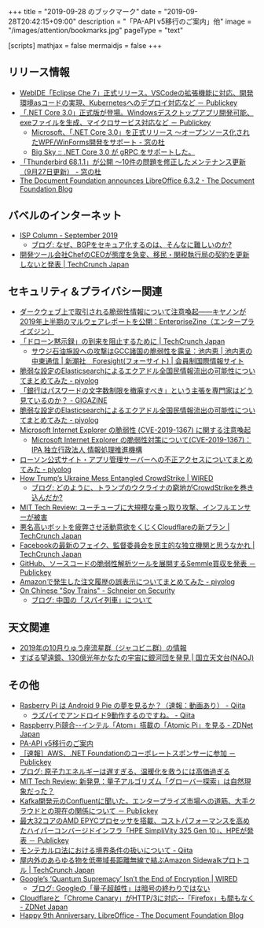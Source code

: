 +++
title = "2019-09-28 のブックマーク"
date =  "2019-09-28T20:42:15+09:00"
description = "「PA-API v5移行のご案内」他"
image = "/images/attention/bookmarks.jpg"
pageType = "text"

[scripts]
  mathjax = false
  mermaidjs = false
+++

## リリース情報

- [WebIDE「Eclipse Che 7」正式リリース。VSCodeの拡張機能に対応、開発環境asコードの実現、Kubernetesへのデプロイ対応など － Publickey](https://www.publickey1.jp/blog/19/webideeclipse_che_7vscodeaskubernetes.html)
- [「.NET Core 3.0」正式版が登場。Windowsデスクトップアプリ開発可能、exeファイルを生成、マイクロサービス対応など － Publickey](https://www.publickey1.jp/blog/19/net_core_30windowsexe.html)
    - [Microsoft、「.NET Core 3.0」を正式リリース ～オープンソース化されたWPF/WinForms開発をサポート - 窓の杜](https://forest.watch.impress.co.jp/docs/news/1208888.html)
    - [Big Sky :: .NET Core 3.0 が gRPC をサポートした。](https://mattn.kaoriya.net/software/dotnet/20190925014239.htm)
- [「Thunderbird 68.1.1」が公開 ～10件の問題を修正したメンテナンス更新（9月27日更新） - 窓の杜](https://forest.watch.impress.co.jp/docs/news/1209333.html)
- [The Document Foundation announces LibreOffice 6.3.2 - The Document Foundation Blog](https://blog.documentfoundation.org/blog/2019/09/26/tdf-announces-lo-6-3-2/)

## バベルのインターネット

- [ISP Column - September 2019](https://www.potaroo.net/ispcol/2019-09/secbgphard.html)
    - [ブログ: なぜ、BGPをセキュア化するのは、そんなに難しいのか?](https://okuranagaimo.blogspot.com/2019/09/bgp.html)
- [開発ツール会社ChefのCEOが態度を急変、移民・関税執行局の契約を更新しないと発表  |  TechCrunch Japan](https://jp.techcrunch.com/2019/09/24/2019-09-23-chef-ceo-does-an-about-face-says-company-will-not-renew-ice-contract/)

## セキュリティ＆プライバシー関連

- [ダークウェブ上で取引される脆弱性情報について注意喚起――キヤノンが2019年上半期のマルウェアレポートを公開：EnterpriseZine（エンタープライズジン）](https://enterprisezine.jp/article/detail/12471)
- [「ドローン黙示録」の到来を阻止するために  |  TechCrunch Japan](https://jp.techcrunch.com/2019/09/23/2019-09-22-our-motto-dronepocalypse-now/)
    - [サウジ石油施設への攻撃はGCC諸国の脆弱性を露呈：池内恵 | 池内恵の中東通信 | 新潮社　Foresight(フォーサイト) | 会員制国際情報サイト](https://www.fsight.jp/articles/-/45892)
- [脆弱な設定のElasticsearchによるエクアドル全国民情報流出の可能性についてまとめてみた - piyolog](https://piyolog.hatenadiary.jp/entry/2019/09/21/063010)
- [「銀行はパスワードの文字数制限を撤廃すべき」という主張を専門家はどう見ているのか？ - GIGAZINE](https://gigazine.net/news/20190923-banks-arbitrary-password-restrictions/)
- [脆弱な設定のElasticsearchによるエクアドル全国民情報流出の可能性についてまとめてみた - piyolog](https://piyolog.hatenadiary.jp/entry/2019/09/21/063010)
- [Microsoft Internet Explorer の脆弱性 (CVE-2019-1367) に関する注意喚起](https://www.jpcert.or.jp/at/2019/at190037.html)
    - [Microsoft Internet Explorer の脆弱性対策について(CVE-2019-1367)：IPA 独立行政法人 情報処理推進機構](https://www.ipa.go.jp/security/ciadr/vul/20190924-ms.html)
- [ローソン公式サイト・アプリ管理サーバーへの不正アクセスについてまとめてみた - piyolog](https://piyolog.hatenadiary.jp/entry/2019/09/25/183000)
- [How Trump’s Ukraine Mess Entangled CrowdStrike | WIRED](https://www.wired.com/story/trump-ukraine-call-crowdstrike-dnc-russia/)
    - [ブログ: どのように、トランプのウクライナの窮地がCrowdStrikeを巻き込んだか?](https://okuranagaimo.blogspot.com/2019/09/crowdstrike.html)
- [MIT Tech Review: ユーチューブに大規模な乗っ取り攻撃、インフルエンサーが被害](https://www.technologyreview.jp/nl/a-cybercriminal-group-is-hijacking-high-profile-youtube-channels/)
- [悪名高いボットを疲弊させ活動意欲をくじくCloudflareの新プラン  |  TechCrunch Japan](https://jp.techcrunch.com/2019/09/25/2019-09-23-cloudflare-bot-fight-mode-climate-change/)
- [Facebookの最新のフェイク、監督委員会を民主的な独立機関と思うなかれ  |  TechCrunch Japan](https://jp.techcrunch.com/2019/09/25/2019-09-21-meet-facebooks-latest-fake/)
- [GitHub、ソースコードの脆弱性解析ツールを展開するSemmle買収を発表 － Publickey](https://www.publickey1.jp/blog/19/githubsemmle.html)
- [Amazonで発生した注文履歴の誤表示についてまとめてみた - piyolog](https://piyolog.hatenadiary.jp/entry/2019/09/27/071248)
- [On Chinese "Spy Trains" - Schneier on Security](https://www.schneier.com/blog/archives/2019/09/on_chinese_spy_.html)
    - [ブログ: 中国の「スパイ列車」について](https://okuranagaimo.blogspot.com/2019/09/blog-post_7.html)

## 天文関連

- [2019年の10月りゅう座流星群（ジャコビニ群）の情報](http://meteor.kaicho.net/dra2019.html)
- [すばる望遠鏡、130億光年かなたの宇宙に銀河団を発見 | 国立天文台(NAOJ)](https://www.nao.ac.jp/news/science/2019/20190927-subaru.html)

## その他

- [Rasberry Pi は Android 9 Pie の夢を見るか？（速報：動画あり） - Qiita](https://qiita.com/msegawa200x/items/bf4cb6376b30be6ea15e)
    - [ラズパイでアンドロイド9動作するのですね。 - Qiita](https://qiita.com/tmdoi/items/ebe77fa40ef880b85a5b)
- [Raspberry Pi競合--インテル「Atom」搭載の「Atomic Pi」を見る - ZDNet Japan](https://japan.zdnet.com/article/35142936/)
- [PA-API v5移行のご案内](https://affiliate.amazon.co.jp/help/node/topic/GZBFW3F79Y7FADBL)
- [［速報］AWS、.NET Foundationのコーポレートスポンサーに参加 － Publickey](https://www.publickey1.jp/blog/19/awsnet_foundation.html)
- [ブログ: 原子力エネルギーは遅すぎる、温暖化を救うには高価過ぎる](https://okuranagaimo.blogspot.com/2019/09/blog-post_26.html)
- [MIT Tech Review: 新発見：量子アルゴリズム「グローバー探索」は自然現象だった？](https://www.technologyreview.jp/s/162997/an-important-quantum-algorithm-may-actually-be-a-property-of-nature/)
- [Kafka開発元のConfluentに聞いた。エンタープライズ市場への道筋、大手クラウドとの現在の関係について － Publickey](https://www.publickey1.jp/blog/19/kafkaconfluent.html)
- [最大32コアのAMD EPYCプロセッサを搭載、コストパフォーマンスを高めたハイパーコンバージドインフラ「HPE SimpliVity 325 Gen 10」、HPEが発表 － Publickey](https://www.publickey1.jp/blog/19/32amd_epychpe_simplivity_325_gen_10hpe.html)
- [モンテカルロ法における境界条件の扱いについて - Qiita](https://qiita.com/kaityo256/items/cff8693a38fc084626ad)
- [屋内外のあらゆる物を低帯域長距離無線で結ぶAmazon Sidewalkプロトコル  |  TechCrunch Japan](https://jp.techcrunch.com/2019/09/26/2019-09-25-amazon-sidewalk-is-a-new-long-range-wireless-network-for-your-stuff/)
- [Google’s ‘Quantum Supremacy’ Isn’t the End of Encryption | WIRED](https://www.wired.com/story/googles-quantum-supremacy-isnt-end-encryption/)
    - [ブログ: Googleの「量子超越性」は暗号の終わりではない](https://okuranagaimo.blogspot.com/2019/09/google.html)
- [Cloudflareと「Chrome Canary」がHTTP/3に対応--「Firefox」も間もなく - ZDNet Japan](https://japan.zdnet.com/article/35143184/)
- [Happy 9th Anniversary, LibreOffice - The Document Foundation Blog](https://blog.documentfoundation.org/blog/2019/09/27/happy-9th-anniversary-libreoffice/)
